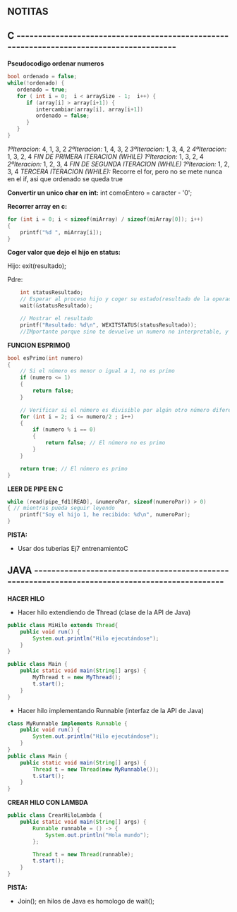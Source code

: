 
## NOTITAS 

## C ----------------------------------------------------------------------------------------

**Pseudocodigo ordenar numeros**

```c
bool ordenado = false;
while(!ordenado) {
   ordenado = true;
   for ( int i = 0;  i < arraySize - 1;  i++) {
      if (array[i] > array[i+1]) {
         intercambiar(array[i], array[i+1])
         ordenado = false;
      }
   }
}
```

*1ºIteracion:* 4, 1, 3, 2
*2ºIteracion:* 1, 4, 3, 2
*3ºIteracion:* 1, 3, 4, 2
*4ºIteracion:* 1, 3, 2, 4
*FIN DE PRIMERA ITERACION (WHILE)*
*1ºIteracion:* 1, 3, 2, 4
*2ºIteracion:* 1, 2, 3, 4
*FIN DE SEGUNDA ITERACION (WHILE)*
*1ºIteracion:* 1, 2, 3, 4
*TERCERA ITERACION (WHILE):* Recorre el for, pero no se mete nunca en el if, asi que ordenado se queda true


**Convertir un unico char en int:**
int comoEntero = caracter - '0';

**Recorrer array en c:**

```c
for (int i = 0; i < sizeof(miArray) / sizeof(miArray[0]); i++)
{
    printf("%d ", miArray[i]);
}
```

**Coger valor que dejo el hijo en status:**

Hijo: exit(resultado);

Pdre:
```c
    int statusResultado;
    // Esperar al proceso hijo y coger su estado(resultado de la operacion) desde direccion de memoria
    wait(&statusResultado);

    // Mostrar el resultado 
    printf("Resultado: %d\n", WEXITSTATUS(statusResultado));
    //IMportante porque sino te devuelve un numero no interpretable, y no el valor del exit
```

**FUNCION ESPRIMO()**
```c
bool esPrimo(int numero)
{
    // Si el número es menor o igual a 1, no es primo
    if (numero <= 1)
    {
        return false;
    }

    // Verificar si el número es divisible por algún otro número diferente de 1 y él mismo
    for (int i = 2; i <= numero/2 ; i++)
    {
        if (numero % i == 0)
        {
            return false; // El número no es primo
        }
    }

    return true; // El número es primo
}
```

**LEER DE PIPE EN C**
```c
while (read(pipe_fd1[READ], &numeroPar, sizeof(numeroPar)) > 0)
{ // mientras pueda seguir leyendo
    printf("Soy el hijo 1, he recibido: %d\n", numeroPar);
}
```
**PISTA:**
- Usar dos tuberias Ej7 entrenamientoC

## JAVA -----------------------------------------------------------------------------------------------

**HACER HILO**
- Hacer hilo extendiendo de Thread (clase de la API de Java)
```java
public class MiHilo extends Thread{
    public void run() {
        System.out.println("Hilo ejecutándose");
    }
}

public class Main {
    public static void main(String[] args) {
        MyThread t = new MyThread();
        t.start();
    }
}
```

- Hacer hilo implementando Runnable (interfaz de la API de Java)
```java
class MyRunnable implements Runnable {
    public void run() {
        System.out.println("Hilo ejecutándose");
    }
}
public class Main {
    public static void main(String[] args) {
        Thread t = new Thread(new MyRunnable());
        t.start();
    }
}
```

**CREAR HILO CON LAMBDA**
```java
public class CrearHiloLambda {
    public static void main(String[] args) {
        Runnable runnable = () -> {
            System.out.println("Hola mundo");
        };

        Thread t = new Thread(runnable);
        t.start();
    }
}
```

**PISTA:**
- Join(); en hilos de Java es homologo de wait();